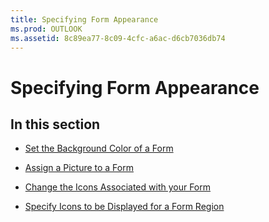 ```yaml
---
title: Specifying Form Appearance
ms.prod: OUTLOOK
ms.assetid: 8c89ea77-8c09-4cfc-a6ac-d6cb7036db74
---
```



# Specifying Form Appearance

## In this section


-  [Set the Background Color of a Form](set-the-background-color-of-a-form.md)
    
-  [Assign a Picture to a Form](assign-a-picture-to-a-form.md)
    
-  [Change the Icons Associated with your Form](change-the-icons-associated-with-your-form.md)
    
-  [Specify Icons to be Displayed for a Form Region](specify-icons-to-be-displayed-for-a-form-region.md)
    

